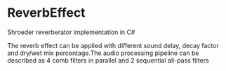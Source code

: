 # ReverbEffect
Shroeder reverberator implementation in C#

The reverb effect can be applied with different sound delay, decay factor and dry/wet mix percentage.The audio processing pipeline can be described as 4 comb filters in parallel and 2 sequential all-pass filters
